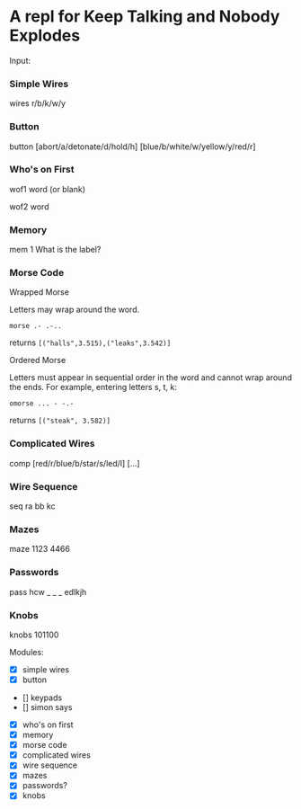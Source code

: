 # A repl for Keep Talking and Nobody Explodes

Input:

### Simple Wires

wires r/b/k/w/y

### Button

button [abort/a/detonate/d/hold/h] [blue/b/white/w/yellow/y/red/r]

### Who's on First

wof1 word (or blank)

wof2 word

### Memory

mem 1
What is the label?

### Morse Code

Wrapped Morse

Letters may wrap around the word.

`morse .- .-..`

returns `[("halls",3.515),("leaks",3.542)]`

Ordered Morse

Letters must appear in sequential order in the word and cannot wrap around the ends.
For example, entering letters s, t, k:

`omorse ... - -.-`

returns `[("steak", 3.582)]`

### Complicated Wires

comp [red/r/blue/b/star/s/led/l] [...]

### Wire Sequence

seq ra bb kc

### Mazes

maze 1123 4466

### Passwords

pass hcw _ _ _ edlkjh

### Knobs

knobs 101100


Modules:
- [x] simple wires
- [x] button
- [] keypads
- [] simon says
- [x] who's on first
- [x] memory
- [x] morse code
- [x] complicated wires
- [x] wire sequence
- [x] mazes
- [x] passwords?
- [x] knobs
